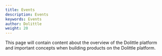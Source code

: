 ```yaml
---
title: Events
description: Events
keywords: Events
author: Dolittle
weight: 20
---
```


This page will contain content about the overview of the Dolittle platform and important concepts when building products on the Dolittle platform.
